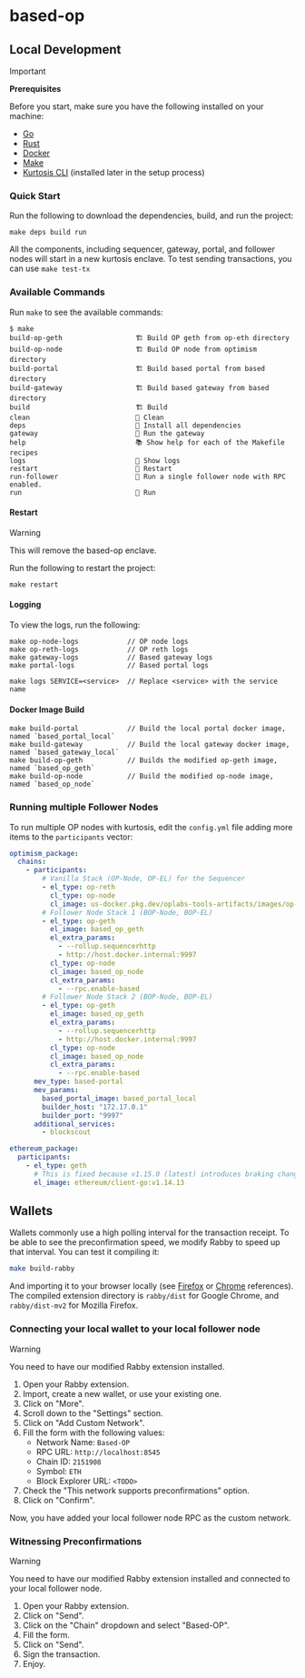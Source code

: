 # based-op

## Local Development

> [!IMPORTANT]
>
> **Prerequisites**
>
> Before you start, make sure you have the following installed on your machine:
>
> - [Go](https://golang.org/dl/)
> - [Rust](https://www.rust-lang.org/tools/install)
> - [Docker](https://docs.docker.com/get-docker/)
> - [Make](https://www.gnu.org/software/make/)
> - [Kurtosis CLI](https://docs.kurtosis.com/install/) (installed later in the setup process)

### Quick Start

Run the following to download the dependencies, build, and run the project:

```Shell
make deps build run
```

All the components, including sequencer, gateway, portal, and follower nodes will start in a new kurtosis enclave. To test sending transactions, you can use `make test-tx`

### Available Commands

Run `make` to see the available commands:

```Shell
$ make
build-op-geth                  🏗️ Build OP geth from op-eth directory
build-op-node                  🏗️ Build OP node from optimism directory
build-portal                   🏗️ Build based portal from based directory
build-gateway                  🏗️ Build based gateway from based directory
build                          🏗️ Build
clean                          🧹 Clean
deps                           🚀 Install all dependencies
gateway                        🚀 Run the gateway
help                           📚 Show help for each of the Makefile recipes
logs                           📜 Show logs
restart                        🔄 Restart
run-follower                   🚀 Run a single follower node with RPC enabled.
run                            🚀 Run
```

#### Restart

> [!WARNING]
> This will remove the based-op enclave.

Run the following to restart the project:

```
make restart
```

#### Logging

To view the logs, run the following:

```Shell
make op-node-logs            // OP node logs
make op-reth-logs            // OP reth logs
make gateway-logs            // Based gateway logs
make portal-logs             // Based portal logs

make logs SERVICE=<service>  // Replace <service> with the service name
```

#### Docker Image Build

```Shell
make build-portal            // Build the local portal docker image, named `based_portal_local`
make build-gateway           // Build the local gateway docker image, named `based_gateway_local`
make build-op-geth           // Builds the modified op-geth image, named `based_op_geth`
make build-op-node           // Build the modified op-node image, named `based_op_node`
```

### Running multiple Follower Nodes

To run multiple OP nodes with kurtosis, edit the `config.yml` file adding more items to the `participants` vector:

```yaml
optimism_package:
  chains:
    - participants:
        # Vanilla Stack (OP-Node, OP-EL) for the Sequencer
        - el_type: op-reth
          cl_type: op-node
          cl_image: us-docker.pkg.dev/oplabs-tools-artifacts/images/op-node:latest
        # Follower Node Stack 1 (BOP-Node, BOP-EL)
        - el_type: op-geth
          el_image: based_op_geth
          el_extra_params:
            - --rollup.sequencerhttp
            - http://host.docker.internal:9997
          cl_type: op-node
          cl_image: based_op_node
          cl_extra_params:
            - --rpc.enable-based
        # Follower Node Stack 2 (BOP-Node, BOP-EL)
        - el_type: op-geth
          el_image: based_op_geth
          el_extra_params:
            - --rollup.sequencerhttp
            - http://host.docker.internal:9997
          cl_type: op-node
          cl_image: based_op_node
          cl_extra_params:
            - --rpc.enable-based
      mev_type: based-portal
      mev_params:
        based_portal_image: based_portal_local
        builder_host: "172.17.0.1"
        builder_port: "9997"
      additional_services:
        - blockscout

ethereum_package:
  participants:
    - el_type: geth
      # This is fixed because v1.15.0 (latest) introduces braking changes
      el_image: ethereum/client-go:v1.14.13

```

## Wallets

Wallets commonly use a high polling interval for the transaction receipt. To be able to see the preconfirmation speed, we modify Rabby to speed up that interval. You can test it compiling it:

```sh
make build-rabby
```

And importing it to your browser locally (see [Firefox](https://extensionworkshop.com/documentation/develop/temporary-installation-in-firefox/) or [Chrome](https://developer.chrome.com/docs/extensions/get-started/tutorial/hello-world?hl=es-419#load-unpacked) references). The compiled extension directory is `rabby/dist` for Google Chrome, and `rabby/dist-mv2` for Mozilla Firefox.

### Connecting your local wallet to your local follower node

> [!WARNING]
> You need to have our modified Rabby extension installed.

1. Open your Rabby extension.
2. Import, create a new wallet, or use your existing one.
3. Click on "More".
4. Scroll down to the "Settings" section.
5. Click on "Add Custom Network".
6. Fill the form with the following values:
   - Network Name: `Based-OP`
   - RPC URL: `http://localhost:8545`
   - Chain ID: `2151908`
   - Symbol: `ETH`
   - Block Explorer URL: `<TODO>`
7. Check the "This network supports preconfirmations" option.
8. Click on "Confirm".

Now, you have added your local follower node RPC as the custom network.

### Witnessing Preconfirmations

> [!WARNING]
> You need to have our modified Rabby extension installed and connected to your local follower node.

1. Open your Rabby extension.
2. Click on "Send".
3. Click on the "Chain" dropdown and select "Based-OP".
4. Fill the form.
5. Click on "Send".
6. Sign the transaction.
7. Enjoy.
